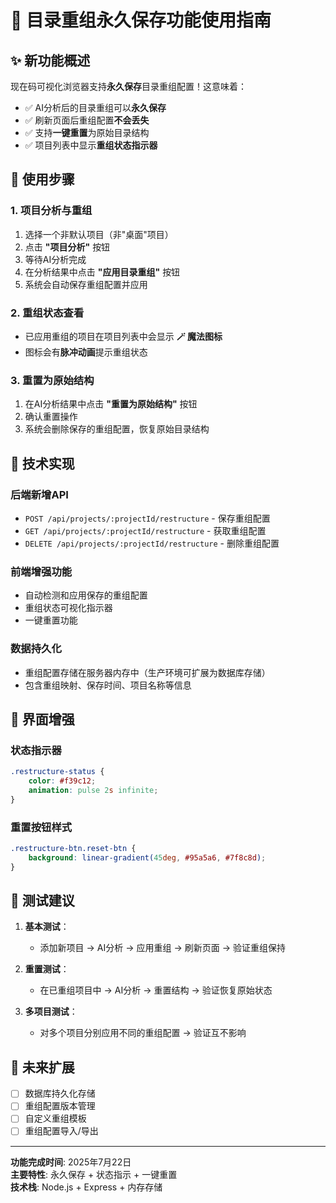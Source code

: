 # 🔄 目录重组永久保存功能使用指南

## ✨ 新功能概述

现在码可视化浏览器支持**永久保存**目录重组配置！这意味着：

- ✅ AI分析后的目录重组可以**永久保存**
- ✅ 刷新页面后重组配置**不会丢失**
- ✅ 支持**一键重置**为原始目录结构
- ✅ 项目列表中显示**重组状态指示器**

## 🎯 使用步骤

### 1. 项目分析与重组
1. 选择一个非默认项目（非"桌面"项目）
2. 点击 **"项目分析"** 按钮
3. 等待AI分析完成
4. 在分析结果中点击 **"应用目录重组"** 按钮
5. 系统会自动保存重组配置并应用

### 2. 重组状态查看
- 已应用重组的项目在项目列表中会显示 **🪄 魔法图标**
- 图标会有**脉冲动画**提示重组状态

### 3. 重置为原始结构
1. 在AI分析结果中点击 **"重置为原始结构"** 按钮
2. 确认重置操作
3. 系统会删除保存的重组配置，恢复原始目录结构

## 🔧 技术实现

### 后端新增API
- `POST /api/projects/:projectId/restructure` - 保存重组配置
- `GET /api/projects/:projectId/restructure` - 获取重组配置
- `DELETE /api/projects/:projectId/restructure` - 删除重组配置

### 前端增强功能
- 自动检测和应用保存的重组配置
- 重组状态可视化指示器
- 一键重置功能

### 数据持久化
- 重组配置存储在服务器内存中（生产环境可扩展为数据库存储）
- 包含重组映射、保存时间、项目名称等信息

## 🎨 界面增强

### 状态指示器
```css
.restructure-status {
    color: #f39c12;
    animation: pulse 2s infinite;
}
```

### 重置按钮样式
```css
.restructure-btn.reset-btn {
    background: linear-gradient(45deg, #95a5a6, #7f8c8d);
}
```

## 🧪 测试建议

1. **基本测试**：
   - 添加新项目 → AI分析 → 应用重组 → 刷新页面 → 验证重组保持

2. **重置测试**：
   - 在已重组项目中 → AI分析 → 重置结构 → 验证恢复原始状态

3. **多项目测试**：
   - 对多个项目分别应用不同的重组配置 → 验证互不影响

## 🚀 未来扩展

- [ ] 数据库持久化存储
- [ ] 重组配置版本管理
- [ ] 自定义重组模板
- [ ] 重组配置导入/导出

---

**功能完成时间**: 2025年7月22日  
**主要特性**: 永久保存 + 状态指示 + 一键重置  
**技术栈**: Node.js + Express + 内存存储
